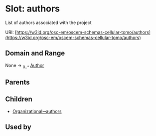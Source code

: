
# Slot: authors

List of authors associated with the project

URI: [https://w3id.org/osc-em/oscem-schemas-cellular-tomo/authors](https://w3id.org/osc-em/oscem-schemas-cellular-tomo/authors)


## Domain and Range

None &#8594;  <sub>0..\*</sub> [Author](Author.md)

## Parents


## Children

 *  [Organizational➞authors](Organizational_authors.md)

## Used by

